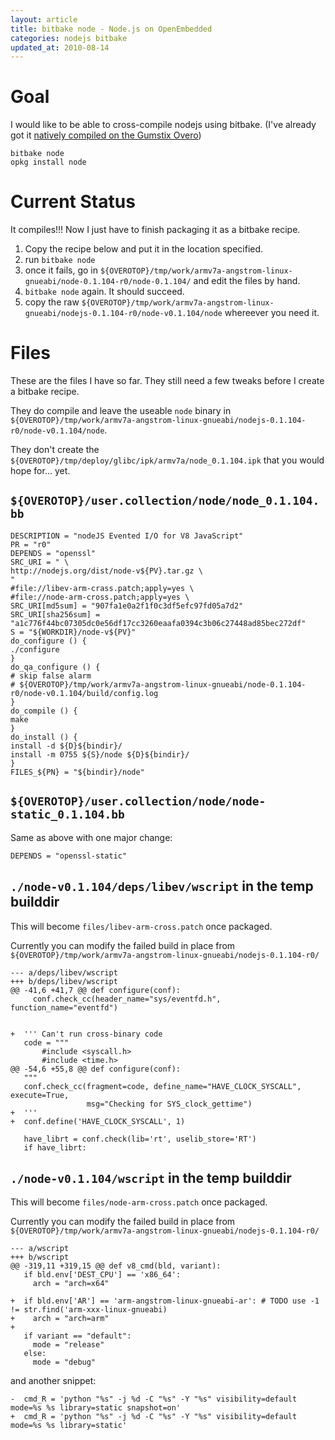 ```yaml
---
layout: article
title: bitbake node - Node.js on OpenEmbedded
categories: nodejs bitbake
updated_at: 2010-08-14
---
```

Goal
====
I would like to be able to cross-compile nodejs using bitbake. (I've already got it [natively compiled on the Gumstix Overo](/articles/bitbake-node.html))

    bitbake node
    opkg install node

Current Status
==============

It compiles!!! Now I just have to finish packaging it as a bitbake recipe.

  1. Copy the recipe below and put it in the location specified.
  2. run `bitbake node`
  3. once it fails, go in `${OVEROTOP}/tmp/work/armv7a-angstrom-linux-gnueabi/node-0.1.104-r0/node-0.1.104/` and edit the files by hand.
  4. `bitbake node` again. It should succeed.
  5. copy the raw `${OVEROTOP}/tmp/work/armv7a-angstrom-linux-gnueabi/nodejs-0.1.104-r0/node-v0.1.104/node` whereever you need it.

Files
=====

These are the files I have so far. They still need a few tweaks before I create a bitbake recipe.

They do compile and leave the useable `node` binary in `${OVEROTOP}/tmp/work/armv7a-angstrom-linux-gnueabi/nodejs-0.1.104-r0/node-v0.1.104/node`.

They don't create the `${OVEROTOP}/tmp/deploy/glibc/ipk/armv7a/node_0.1.104.ipk` that you would hope for... yet.

`${OVEROTOP}/user.collection/node/node_0.1.104.bb`
-----------------

    DESCRIPTION = "nodeJS Evented I/O for V8 JavaScript"
    PR = "r0"
    DEPENDS = "openssl"
    SRC_URI = " \
    http://nodejs.org/dist/node-v${PV}.tar.gz \
    "
    #file://libev-arm-crass.patch;apply=yes \
    #file://node-arm-cross.patch;apply=yes \
    SRC_URI[md5sum] = "907fa1e0a2f1f0c3df5efc97fd05a7d2"
    SRC_URI[sha256sum] = "a1c776f44bc07305dc0e56df17cc3260eaafa0394c3b06c27448ad85bec272df"
    S = "${WORKDIR}/node-v${PV}"
    do_configure () {
    ./configure
    }
    do_qa_configure () {
    # skip false alarm
    # ${OVEROTOP}/tmp/work/armv7a-angstrom-linux-gnueabi/node-0.1.104-r0/node-v0.1.104/build/config.log
    }
    do_compile () {
    make
    }
    do_install () {
    install -d ${D}${bindir}/
    install -m 0755 ${S}/node ${D}${bindir}/
    }
    FILES_${PN} = "${bindir}/node"


`${OVEROTOP}/user.collection/node/node-static_0.1.104.bb`
-----------------

Same as above with one major change:

    DEPENDS = "openssl-static"

`./node-v0.1.104/deps/libev/wscript` in the temp builddir
---------------------

This will become `files/libev-arm-cross.patch` once packaged.

Currently you can modify the failed build in place from `${OVEROTOP}/tmp/work/armv7a-angstrom-linux-gnueabi/nodejs-0.1.104-r0/`

    --- a/deps/libev/wscript
    +++ b/deps/libev/wscript
    @@ -41,6 +41,7 @@ def configure(conf):
         conf.check_cc(header_name="sys/eventfd.h", function_name="eventfd")
     
     
    +  ''' Can't run cross-binary code
       code = """
           #include <syscall.h>
           #include <time.h>
    @@ -54,6 +55,8 @@ def configure(conf):
       """
       conf.check_cc(fragment=code, define_name="HAVE_CLOCK_SYSCALL", execute=True,
                     msg="Checking for SYS_clock_gettime")
    +  '''
    +  conf.define('HAVE_CLOCK_SYSCALL', 1)
     
       have_librt = conf.check(lib='rt', uselib_store='RT')
       if have_librt:

`./node-v0.1.104/wscript` in the temp builddir
---------------------

This will become `files/node-arm-cross.patch` once packaged.

Currently you can modify the failed build in place from `${OVEROTOP}/tmp/work/armv7a-angstrom-linux-gnueabi/nodejs-0.1.104-r0/`

    --- a/wscript
    +++ b/wscript
    @@ -319,11 +319,15 @@ def v8_cmd(bld, variant):
       if bld.env['DEST_CPU'] == 'x86_64':
         arch = "arch=x64"
     
    +  if bld.env['AR'] == 'arm-angstrom-linux-gnueabi-ar': # TODO use -1 != str.find('arm-xxx-linux-gnueabi)
    +    arch = "arch=arm"
    +  
       if variant == "default":
         mode = "release"
       else:
         mode = "debug"

and another snippet:

    -  cmd_R = 'python "%s" -j %d -C "%s" -Y "%s" visibility=default mode=%s %s library=static snapshot=on'
    +  cmd_R = 'python "%s" -j %d -C "%s" -Y "%s" visibility=default mode=%s %s library=static'

